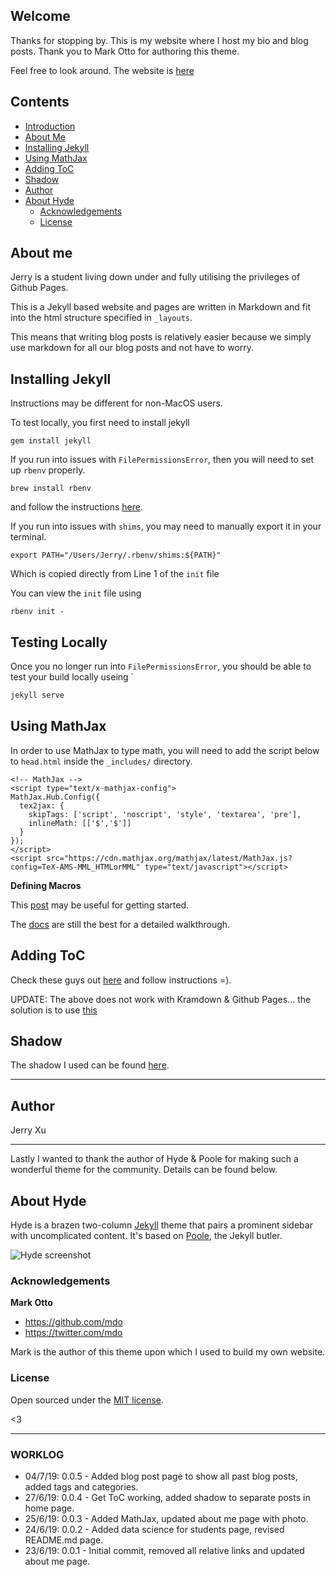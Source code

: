 
## Welcome

Thanks for stopping by. This is my website where I host my bio and blog posts. Thank you to Mark Otto for authoring this theme. 

Feel free to look around. The website is [here]("https://jerry-ye-xu.github.io/")

## Contents

- [Introduction](#introduction)
- [About Me](#about-me)
- [Installing Jekyll](#installing-jekyll)
- [Using MathJax](#using-mathjax)
- [Adding ToC](#adding-toc)
- [Shadow](#shadow)
- [Author](#author)
- [About Hyde](#about-hyde)
  - [Acknowledgements](#acknowledgements)
  - [License](#license)

## About me

Jerry is a student living down under and fully utilising the privileges of Github Pages. 

This is a Jekyll based website and pages are written in Markdown and fit into the html structure specified in `_layouts`. 

This means that writing blog posts is relatively easier because we simply use markdown for all our blog posts and not have to worry. 

## Installing Jekyll

Instructions may be different for non-MacOS users.

To test locally, you first need to install jekyll
```
gem install jekyll
```
If you run into issues with `FilePermissionsError`, then you will need to set up `rbenv` properly.
```
brew install rbenv
```
and follow the instructions [here]("https://github.com/rbenv/rbenv").

If you run into issues with `shims`, you may need to manually export it in your terminal. 
```
export PATH="/Users/Jerry/.rbenv/shims:${PATH}"
```
Which is copied directly from Line 1 of the `init` file

You can view the `init` file using
```
rbenv init -
```
## Testing Locally

Once you no longer run into `FilePermissionsError`, you should be able to test your build locally useing `

```bash
jekyll serve 
```

## Using MathJax

In order to use MathJax to type math, you will need to add the script below to `head.html` inside the `_includes/` directory.

```
<!-- MathJax -->
<script type="text/x-mathjax-config">
MathJax.Hub.Config({
  tex2jax: {
    skipTags: ['script', 'noscript', 'style', 'textarea', 'pre'],
    inlineMath: [['$','$']]
  }
});
</script>
<script src="https://cdn.mathjax.org/mathjax/latest/MathJax.js?config=TeX-AMS-MML_HTMLorMML" type="text/javascript"></script>
```
__Defining Macros__

This [post](https://stackoverflow.com/questions/24628668/how-to-define-custom-macros-in-mathjax) may be useful for getting started.

The [docs](http://docs.mathjax.org/en/latest/tex.html) are still the best for a detailed walkthrough.

## Adding ToC

Check these guys out [here](https://github.com/toshimaru/jekyll-toc) and follow instructions =).

UPDATE: The above does not work with Kramdown & Github Pages... the solution is to use [this](http://www.seanbuscay.com/blog/jekyll-toc-markdown/)

## Shadow

The shadow I used can be found [here](https://codepen.io/ibrahimjabbari/pen/ozinB).

--- 

## Author 

Jerry Xu 

---

Lastly I wanted to thank the author of Hyde & Poole for making such a wonderful theme for the community. Details can be found below. 

## About Hyde

Hyde is a brazen two-column [Jekyll](http://jekyllrb.com) theme that pairs a prominent sidebar with uncomplicated content. It's based on [Poole](http://getpoole.com), the Jekyll butler.

![Hyde screenshot](https://f.cloud.github.com/assets/98681/1831228/42af6c6a-7384-11e3-98fb-e0b923ee0468.png)

### Acknowledgements

**Mark Otto**
- <https://github.com/mdo>
- <https://twitter.com/mdo>

Mark is the author of this theme upon which I used to build my own website. 

### License

Open sourced under the [MIT license](LICENSE.md).

<3

---

### WORKLOG
- 04/7/19: 0.0.5 - Added blog post page to show all past blog posts, added tags and categories.  
- 27/6/19: 0.0.4 - Get ToC working, added shadow to separate posts in home page. 
- 25/6/19: 0.0.3 - Added MathJax, updated about me page with photo.
- 24/6/19: 0.0.2 - Added data science for students page, revised README.md page. 
- 23/6/19: 0.0.1 - Initial commit, removed all relative links and updated about me page.
